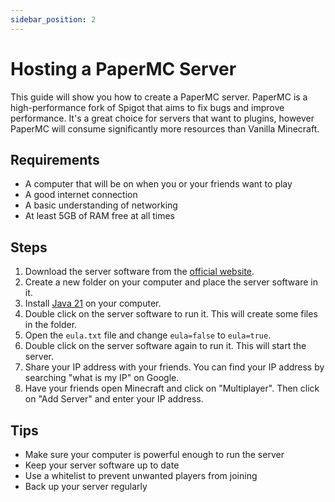 ```yaml
---
sidebar_position: 2
---
```


# Hosting a PaperMC Server
This guide will show you how to create a PaperMC server. PaperMC is a high-performance fork of Spigot that aims to fix bugs and improve performance. It's a great choice for servers that want to plugins, however PaperMC will consume significantly more resources than Vanilla Minecraft.

## Requirements
- A computer that will be on when you or your friends want to play
- A good internet connection
- A basic understanding of networking
- At least 5GB of RAM free at all times

## Steps
1. Download the server software from the [official website](https://papermc.io/downloads).
2. Create a new folder on your computer and place the server software in it.
3. Install [Java 21](/installing-java) on your computer.
4. Double click on the server software to run it. This will create some files in the folder.
5. Open the `eula.txt` file and change `eula=false` to `eula=true`.
6. Double click on the server software again to run it. This will start the server.
7. Share your IP address with your friends. You can find your IP address by searching "what is my IP" on Google.
8. Have your friends open Minecraft and click on "Multiplayer". Then click on "Add Server" and enter your IP address.

## Tips
- Make sure your computer is powerful enough to run the server
- Keep your server software up to date
- Use a whitelist to prevent unwanted players from joining
- Back up your server regularly